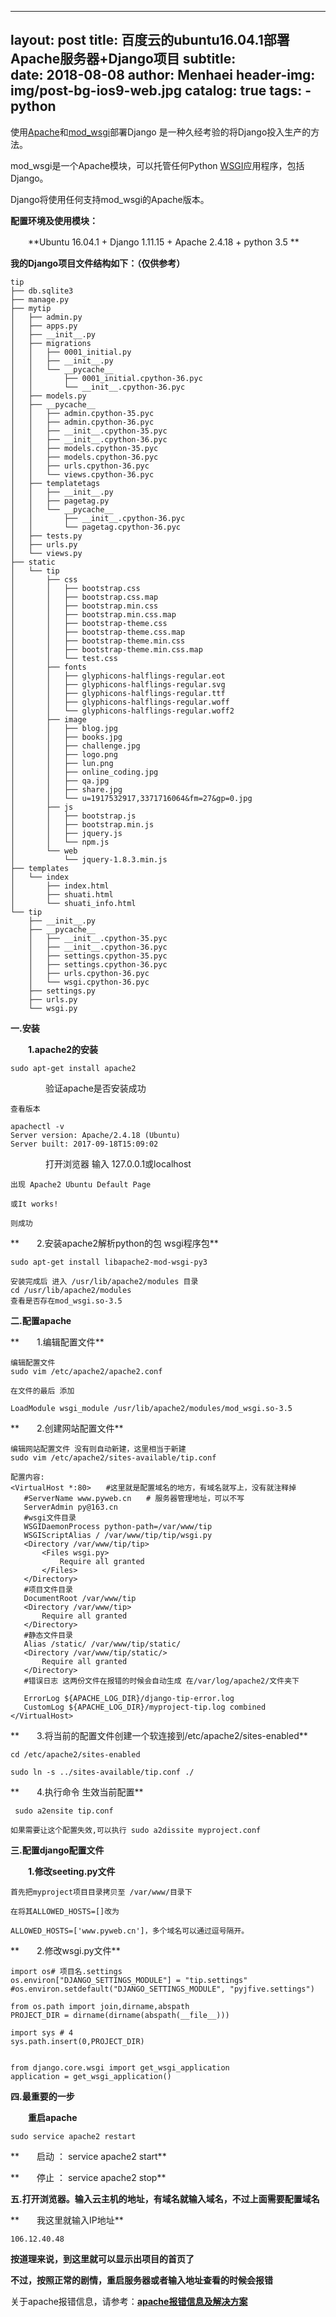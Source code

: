 
---
layout:     post
title:      百度云的ubuntu16.04.1部署Apache服务器+Django项目
subtitle:   
date:       2018-08-08
author:     Menhaei
header-img: img/post-bg-ios9-web.jpg
catalog: true
tags:
    - python
---
        
使用[Apache](https://httpd.apache.org/)和[mod_wsgi](http://www.modwsgi.org/)部署Django 是一种久经考验的将Django投入生产的方法。

mod_wsgi是一个Apache模块，可以托管任何Python [WSGI](http://www.wsgi.org/)应用程序，包括Django。

Django将使用任何支持mod_wsgi的Apache版本。

**配置环境及使用模块：**

　　**Ubuntu 16.04.1 + Django  1.11.15 + Apache 2.4.18 + python 3.5 **

**我的Django项目文件结构如下：（仅供参考）**

```
tip
├── db.sqlite3
├── manage.py
├── mytip
│   ├── admin.py
│   ├── apps.py
│   ├── __init__.py
│   ├── migrations
│   │   ├── 0001_initial.py
│   │   ├── __init__.py
│   │   └── __pycache__
│   │       ├── 0001_initial.cpython-36.pyc
│   │       └── __init__.cpython-36.pyc
│   ├── models.py
│   ├── __pycache__
│   │   ├── admin.cpython-35.pyc
│   │   ├── admin.cpython-36.pyc
│   │   ├── __init__.cpython-35.pyc
│   │   ├── __init__.cpython-36.pyc
│   │   ├── models.cpython-35.pyc
│   │   ├── models.cpython-36.pyc
│   │   ├── urls.cpython-36.pyc
│   │   └── views.cpython-36.pyc
│   ├── templatetags
│   │   ├── __init__.py
│   │   ├── pagetag.py
│   │   └── __pycache__
│   │       ├── __init__.cpython-36.pyc
│   │       └── pagetag.cpython-36.pyc
│   ├── tests.py
│   ├── urls.py
│   └── views.py
├── static
│   └── tip
│       ├── css
│       │   ├── bootstrap.css
│       │   ├── bootstrap.css.map
│       │   ├── bootstrap.min.css
│       │   ├── bootstrap.min.css.map
│       │   ├── bootstrap-theme.css
│       │   ├── bootstrap-theme.css.map
│       │   ├── bootstrap-theme.min.css
│       │   ├── bootstrap-theme.min.css.map
│       │   └── test.css
│       ├── fonts
│       │   ├── glyphicons-halflings-regular.eot
│       │   ├── glyphicons-halflings-regular.svg
│       │   ├── glyphicons-halflings-regular.ttf
│       │   ├── glyphicons-halflings-regular.woff
│       │   └── glyphicons-halflings-regular.woff2
│       ├── image
│       │   ├── blog.jpg
│       │   ├── books.jpg
│       │   ├── challenge.jpg
│       │   ├── logo.png
│       │   ├── lun.png
│       │   ├── online_coding.jpg
│       │   ├── qa.jpg
│       │   ├── share.jpg
│       │   └── u=1917532917,3371716064&fm=27&gp=0.jpg
│       ├── js
│       │   ├── bootstrap.js
│       │   ├── bootstrap.min.js
│       │   ├── jquery.js
│       │   └── npm.js
│       └── web
│           └── jquery-1.8.3.min.js
├── templates
│   └── index
│       ├── index.html
│       ├── shuati.html
│       └── shuati_info.html
└── tip
    ├── __init__.py
    ├── __pycache__
    │   ├── __init__.cpython-35.pyc
    │   ├── __init__.cpython-36.pyc
    │   ├── settings.cpython-35.pyc
    │   ├── settings.cpython-36.pyc
    │   ├── urls.cpython-36.pyc
    │   └── wsgi.cpython-36.pyc
    ├── settings.py
    ├── urls.py
    └── wsgi.py
```

**一.安装**

　　**1.apache2的安装**

```
sudo apt-get install apache2
```

　　　　验证apache是否安装成功

```
查看版本

apachectl -v
Server version: Apache/2.4.18 (Ubuntu)
Server built: 2017-09-18T15:09:02
```

　　　　打开浏览器 输入 127.0.0.1或localhost

```
出现 Apache2 Ubuntu Default Page

或It works!

则成功
```

**　　2.安装apache2解析python的包 wsgi程序包**

```
sudo apt-get install libapache2-mod-wsgi-py3

安装完成后 进入 /usr/lib/apache2/modules 目录
cd /usr/lib/apache2/modules
查看是否存在mod_wsgi.so-3.5
```

**二.配置apache**

**　　1.编辑配置文件**

```
编辑配置文件
sudo vim /etc/apache2/apache2.conf

在文件的最后 添加

LoadModule wsgi_module /usr/lib/apache2/modules/mod_wsgi.so-3.5
```

**　　2.创建网站配置文件**

```
编辑网站配置文件 没有则自动新建，这里相当于新建
sudo vim /etc/apache2/sites-available/tip.conf

配置内容:
<VirtualHost *:80>　　#这里就是配置域名的地方，有域名就写上，没有就注释掉
   #ServerName www.pyweb.cn　　# 服务器管理地址，可以不写
   ServerAdmin py@163.cn
   #wsgi文件目录
   WSGIDaemonProcess python-path=/var/www/tip
   WSGIScriptAlias / /var/www/tip/tip/wsgi.py
   <Directory /var/www/tip/tip>
       <Files wsgi.py>
           Require all granted
       </Files>
   </Directory>
   #项目文件目录
   DocumentRoot /var/www/tip
   <Directory /var/www/tip>
       Require all granted
   </Directory>
   #静态文件目录
   Alias /static/ /var/www/tip/static/
   <Directory /var/www/tip/static/>
       Require all granted
   </Directory>
   #错误日志 这两份文件在报错的时候会自动生成 在/var/log/apache2/文件夹下
```

```
   ErrorLog ${APACHE_LOG_DIR}/django-tip-error.log
   CustomLog ${APACHE_LOG_DIR}/myproject-tip.log combined
</VirtualHost>
```

**　　3.将当前的配置文件创建一个软连接到/etc/apache2/sites-enabled**

```
cd /etc/apache2/sites-enabled

sudo ln -s ../sites-available/tip.conf ./
```

**　　4.执行命令 生效当前配置**

```
 sudo a2ensite tip.conf

如果需要让这个配置失效,可以执行 sudo a2dissite myproject.conf
```

**三.配置django配置文件**

　　**1.修改seeting.py文件**

```
首先把myproject项目目录拷贝至 /var/www/目录下

在将其ALLOWED_HOSTS=[]改为

ALLOWED_HOSTS=['www.pyweb.cn']，多个域名可以通过逗号隔开。
```

**　　2.修改wsgi.py文件**

```
import os# 项目名.settings
os.environ["DJANGO_SETTINGS_MODULE"] = "tip.settings"
#os.environ.setdefault("DJANGO_SETTINGS_MODULE", "pyjfive.settings")

from os.path import join,dirname,abspath
PROJECT_DIR = dirname(dirname(abspath(__file__)))

import sys # 4
sys.path.insert(0,PROJECT_DIR)


from django.core.wsgi import get_wsgi_application
application = get_wsgi_application()
```

**四.最重要的一步**

　　**重启apache**

```
sudo service apache2 restart
```

**　　启动 ： service apache2 start**

**　　停止 ： service apache2 stop**

**五.打开浏览器。输入云主机的地址，有域名就输入域名，不过上面需要配置域名**

**　　我这里就输入IP地址**

```
106.12.40.48
```

**按道理来说，到这里就可以显示出项目的首页了**

**不过，按照正常的剧情，重启服务器或者输入地址查看的时候会报错**

关于apache报错信息，请参考：[**apache报错信息及解决方案**](https://www.cnblogs.com/mswyf/p/9441593.html)
